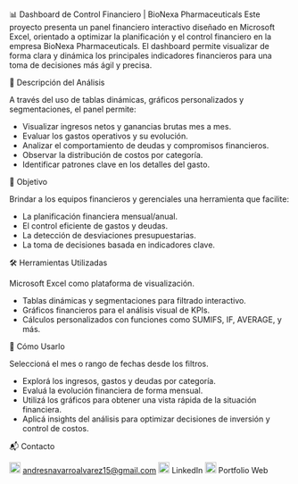 📊 Dashboard de Control Financiero | BioNexa Pharmaceuticals
Este proyecto presenta un panel financiero interactivo diseñado en Microsoft Excel, orientado a optimizar la planificación y el control financiero en la empresa BioNexa Pharmaceuticals. El dashboard permite visualizar de forma clara y dinámica los principales indicadores financieros para una toma de decisiones más ágil y precisa.


🧠 Descripción del Análisis

A través del uso de tablas dinámicas, gráficos personalizados y segmentaciones, el panel permite:

- Visualizar ingresos netos y ganancias brutas mes a mes.
- Evaluar los gastos operativos y su evolución.
- Analizar el comportamiento de deudas y compromisos financieros.
- Observar la distribución de costos por categoría.
- Identificar patrones clave en los detalles del gasto.


🎯 Objetivo

Brindar a los equipos financieros y gerenciales una herramienta que facilite:

- La planificación financiera mensual/anual.
- El control eficiente de gastos y deudas.
- La detección de desviaciones presupuestarias.
- La toma de decisiones basada en indicadores clave.


🛠️ Herramientas Utilizadas

Microsoft Excel como plataforma de visualización.

- Tablas dinámicas y segmentaciones para filtrado interactivo.
- Gráficos financieros para el análisis visual de KPIs.
- Cálculos personalizados con funciones como SUMIFS, IF, AVERAGE, y más.


🚀 Cómo Usarlo

Seleccioná el mes o rango de fechas desde los filtros.

- Explorá los ingresos, gastos y deudas por categoría.
- Evaluá la evolución financiera de forma mensual.
- Utilizá los gráficos para obtener una vista rápida de la situación financiera.
- Aplicá insights del análisis para optimizar decisiones de inversión y control de costos.


📬 Contacto

<img src="https://upload.wikimedia.org/wikipedia/commons/4/4e/Gmail_Icon.png" alt="Gmail" width="20" /> andresnavarroalvarez15@gmail.com
<img src="https://cdn-icons-png.flaticon.com/512/174/174857.png" alt="LinkedIn" width="20" /> LinkedIn
<img src="https://cdn-icons-png.flaticon.com/512/847/847969.png" alt="Portfolio" width="20" /> Portfolio Web 
